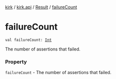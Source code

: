 [kirk](../../index.md) / [kirk.api](../index.md) / [Result](index.md) / [failureCount](./failure-count.md)

# failureCount

`val failureCount: `[`Int`](https://kotlinlang.org/api/latest/jvm/stdlib/kotlin/-int/index.html)

The number of assertions that failed.

### Property

`failureCount` - The number of assertions that failed.